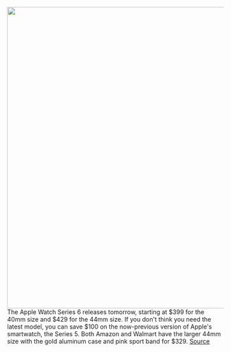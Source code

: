 <img src='https://cdn.vox-cdn.com/thumbor/Pw6M0ymOSrUdth53mkv4MfYYFWI=/0x0:2040x1360/1200x800/filters:focal(857x517:1183x843)/cdn.vox-cdn.com/uploads/chorus_image/image/67422770/vpavic_190916_3669_0305.0.jpg' width='700px' /><br/>
The Apple Watch Series 6 releases tomorrow, starting at $399 for the 40mm size and $429 for the 44mm size. If you don't think you need the latest model, you can save $100 on the now-previous version of Apple's smartwatch, the Series 5. Both Amazon and Walmart have the larger 44mm size with the gold aluminum case and pink sport band for $329.
<a href='https://www.theverge.com/good-deals/2020/9/17/21441308/apple-watch-series-5-amazon-walmart-sale-deal-beats-solo-pro'> Source <a/>